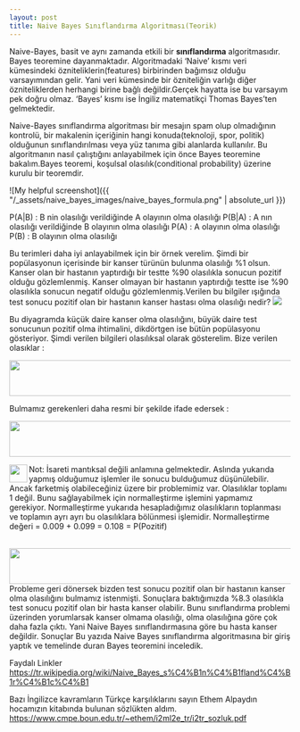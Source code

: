 ```yaml
---
layout: post
title: Naive Bayes Sınıflandırma Algoritması(Teorik)
---
```


<p>Naive-Bayes, basit ve aynı zamanda etkili bir <strong>sınıflandırma</strong> algoritmasıdır. Bayes teoremine dayanmaktadır. Algoritmadaki ‘Naive’ kısmı veri kümesindeki özniteliklerin(features) birbirinden bağımsız olduğu varsayımından gelir. Yani veri kümesinde bir özniteliğin varlığı diğer özniteliklerden herhangi birine bağlı değildir.Gerçek hayatta ise bu varsayım pek doğru olmaz. ‘Bayes’ kısmı ise İngiliz matematikçi Thomas Bayes’ten gelmektedir.
</p>
Naive-Bayes sınıflandırma algoritması bir mesajın spam olup olmadığının kontrolü, bir makalenin içeriğinin hangi konuda(teknoloji, spor, politik) olduğunun sınıflandırılması veya yüz tanıma gibi alanlarda kullanılır. Bu algoritmanın nasıl çalıştığını anlayabilmek için önce Bayes teoremine bakalım.Bayes teoremi, koşulsal olasılık(conditional probability) üzerine kurulu bir teoremdir.

![My helpful screenshot]({{ "/_assets/naive_bayes_images/naive_bayes_formula.png" | absolute_url }})

<p>
P(A|B) : B nin olasılığı verildiğinde A olayının olma olasılığı
P(B|A) : A nın olasılığı verildiğinde B olayının olma olasılığı
P(A) : A olayının olma olasılığı
P(B) : B olayının olma olasılığı
</p>
Bu terimleri daha iyi anlayabilmek için bir örnek verelim. Şimdi bir popülasyonun içerisinde bir kanser türünün bulunma olasılığı %1 olsun. Kanser olan bir hastanın yaptırdığı bir testte %90 olasılıkla sonucun pozitif olduğu gözlemlenmiş. Kanser olmayan bir hastanın yaptırdığı testte ise %90 olasılıkla sonucun negatif olduğu gözlemlenmiş.Verilen bu bilgiler ışığında test sonucu pozitif olan bir hastanın kanser hastası olma olasılığı nedir?

<img src="images/kume_gosterim.png">


Bu diyagramda küçük daire kanser olma olasılığını, büyük daire test sonucunun pozitif olma ihtimalini, dikdörtgen ise bütün popülasyonu gösteriyor. Şimdi verilen bilgileri olasılıksal olarak gösterelim.
Bize verilen olasıklar :

<img src="images/ornek_verilenler1.png" width="512px" height="64px"> <br>

Bulmamız gerekenleri daha resmi bir şekilde ifade edersek  :


<img src="images/ornek_verilenler2.png" width="512px" height="64px">

</p>
Not: <img src="images/neg_sign.png" align=left width="32px" height="32px"> İsareti  mantıksal değili anlamına gelmektedir.
Aslında yukarıda yapmış olduğumuz işlemler ile sonucu bulduğumuz düşünülebilir. Ancak farketmiş olabileceğiniz üzere bir problemimiz var. Olasılıklar toplamı 1 değil. Bunu sağlayabilmek için normalleştirme işlemini yapmamız gerekiyor. Normalleştirme yukarıda hesapladığımız olasılıkların toplanması ve toplamın ayrı ayrı bu olasılıklara bölünmesi işlemidir.
Normalleştirme değeri = 0.009 + 0.099 = 0.108 = P(Pozitif)
</p>
<br>
<img src="images/ornek_hesaplamalar.png" align=left width="512px" height="64px">

Probleme geri dönersek bizden test sonucu pozitif olan bir hastanın kanser olma olasılığını bulmamız istenmişti. Sonuçlara baktığımızda %8.3 olasılıkla test sonucu pozitif olan bir hasta kanser olabilir. Bunu sınıflandırma problemi üzerinden yorumlarsak kanser olmama olasılığı, olma olasılığına göre çok daha fazla çıktı. Yani Naive Bayes sınıflandırmasına göre bu hasta kanser değildir.
Sonuçlar
Bu yazıda Naive Bayes sınıflandırma algoritmasına bir giriş yaptık ve temelinde duran Bayes teoremini inceledik.

Faydalı Linkler
https://tr.wikipedia.org/wiki/Naive_Bayes_s%C4%B1n%C4%B1fland%C4%B1r%C4%B1c%C4%B1

Bazı İngilizce kavramların Türkçe karşılıklarını sayın Ethem Alpaydın hocamızın kitabında bulunan sözlükten aldım.
https://www.cmpe.boun.edu.tr/~ethem/i2ml2e_tr/i2tr_sozluk.pdf


